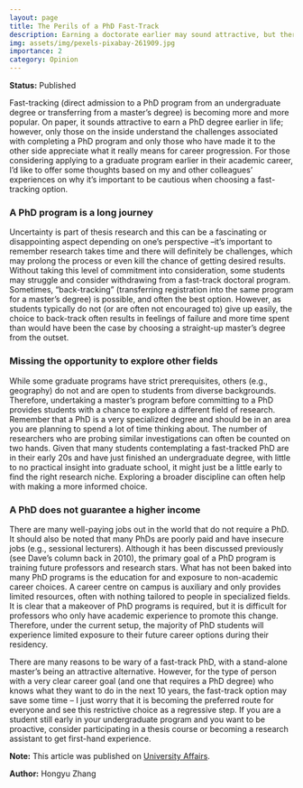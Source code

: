 ```yaml
---
layout: page
title: The Perils of a PhD Fast-Track
description: Earning a doctorate earlier may sound attractive, but there’s value in completing a master’s degree first.
img: assets/img/pexels-pixabay-261909.jpg
importance: 2
category: Opinion
---
```


<b>Status:</b> Published

Fast-tracking (direct admission to a PhD program from an undergraduate degree or transferring from a master’s degree) is becoming more and more popular. On paper, it sounds attractive to earn a PhD degree earlier in life; however, only those on the inside understand the challenges associated with completing a PhD program and only those who have made it to the other side appreciate what it really means for career progression. For those considering applying to a graduate program earlier in their academic career, I’d like to offer some thoughts based on my and other colleagues’ experiences on why it’s important to be cautious when choosing a fast-tracking option.

<h3>A PhD program is a long journey</h3>
Uncertainty is part of thesis research and this can be a fascinating or disappointing aspect depending on one’s perspective –it’s important to remember research takes time and there will definitely be challenges, which may prolong the process or even kill the chance of getting desired results. Without taking this level of commitment into consideration, some students may struggle and consider withdrawing from a fast-track doctoral program. Sometimes, “back-tracking” (transferring registration into the same program for a master’s degree) is possible, and often the best option. However, as students typically do not (or are often not encouraged to) give up easily, the choice to back-track often results in feelings of failure and more time spent than would have been the case by choosing a straight-up master’s degree from the outset.

<h3>Missing the opportunity to explore other fields</h3>
While some graduate programs have strict prerequisites, others (e.g., geography) do not and are open to students from diverse backgrounds. Therefore, undertaking a master’s program before committing to a PhD provides students with a chance to explore a different field of research. Remember that a PhD is a very specialized degree and should be in an area you are planning to spend a lot of time thinking about. The number of researchers who are probing similar investigations can often be counted on two hands. Given that many students contemplating a fast-tracked PhD are in their early 20s and have just finished an undergraduate degree, with little to no practical insight into graduate school, it might just be a little early to find the right research niche. Exploring a broader discipline can often help with making a more informed choice.

<h3>A PhD does not guarantee a higher income</h3>
There are many well-paying jobs out in the world that do not require a PhD. It should also be noted that many PhDs are poorly paid and have insecure jobs (e.g., sessional lecturers). Although it has been discussed previously (see Dave’s column back in 2010), the primary goal of a PhD program is training future professors and research stars. What has not been baked into many PhD programs is the education for and exposure to non-academic career choices. A career centre on campus is auxiliary and only provides limited resources, often with nothing tailored to people in specialized fields. It is clear that a makeover of PhD programs is required, but it is difficult for professors who only have academic experience to promote this change. Therefore, under the current setup, the majority of PhD students will experience limited exposure to their future career options during their residency.

There are many reasons to be wary of a fast-track PhD, with a stand-alone master’s being an attractive alternative. However, for the type of person with a very clear career goal (and one that requires a PhD degree) who knows what they want to do in the next 10 years, the fast-track option may save some time – I just worry that it is becoming the preferred route for everyone and see this restrictive choice as a regressive step. If you are a student still early in your undergraduate program and you want to be proactive, consider participating in a thesis course or becoming a research assistant to get first-hand experience.

<b>Note:</b> This article was published on <a href="https://www.universityaffairs.ca/opinion/the-black-hole/why-a-phd-fast-track-can-be-a-bad-idea/">University Affairs</a>. 

<b>Author:</b> Hongyu Zhang
